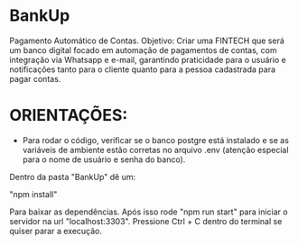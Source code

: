# BankUp
Pagamento Automático de Contas.
Objetivo: Criar uma FINTECH que será um banco digital focado em automação de pagamentos de contas, com integração via Whatsapp e e-mail, garantindo praticidade para o usuário e notificações tanto para o cliente quanto para a pessoa cadastrada para pagar contas.

# ORIENTAÇÕES:

- Para rodar o código, verificar se o banco postgre está instalado e se as variáveis de ambiente estão corretas no arquivo .env (atenção especial para o nome de usuário e senha do banco).

Dentro da pasta "BankUp" dê um:

"npm install"

Para baixar as dependências.
Após isso rode "npm run start" para iniciar o servidor na url "localhost:3303". Pressione Ctrl + C dentro do terminal se quiser parar a execução.


